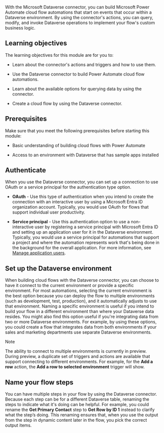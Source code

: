 With the Microsoft Dataverse connector, you can build Microsoft Power Automate cloud flow automations that start on events that occur within a Dataverse environment. By using the connector's actions, you can query, modify, and invoke Dataverse operations to implement your flow's custom business logic. 

## Learning objectives
The learning objectives for this module are for you to:

- Learn about the connector's actions and triggers and how to use them.

- Use the Dataverse connector to build Power Automate cloud flow automations.

- Learn about the available options for querying data by using the connector.

- Create a cloud flow by using the Dataverse connector.

## Prerequisites
Make sure that you meet the following prerequisites before starting this module:

- Basic understanding of building cloud flows with Power Automate 

- Access to an environment with Dataverse that has sample apps installed

## Authenticate

When you use the Dataverse connector, you can set up a connection to use OAuth or a service principal for the authentication type option.

- **OAuth** - Use this type of authentication when you intend to create the connection with an interactive user by using a Microsoft Entra ID organization account. Typically, you would use OAuth for flows that support individual user productivity.

- **Service principal** - Use this authentication option to use a non-interactive user by registering a service principal with Microsoft Entra ID and setting up an application user for it in the Dataverse environment. Typically, you would use a service principal for automations that support a project and where the automation represents work that's being done in the background for the overall application. For more information, see [Manage application users](/power-platform/admin/manage-application-users?azure-portal=true).

## Set up the Dataverse environment

When building cloud flows with the Dataverse connector, you can choose to have it connect to the current environment or provide a specific environment. For most automations, selecting the current environment is the best option because you can deploy the flow to multiple environments (such as development, test, production), and it automatically adjusts to use that environment. Naming a specific environment is useful if you intend to build your flow in a different environment than where your Dataverse data resides. You might also find this option useful if you're integrating data from two or more Dataverse environments. For example, by using these options, you could create a flow that integrates data from both environments if your sales and marketing departments use separate Dataverse environments.

> [!NOTE]
> The ability to connect to multiple environments is currently in preview. During preview, a duplicate set of triggers and actions are available that support connecting to different environments. For example, for the **Add a row** action, the **Add a row to selected environment** trigger will show.

## Name your flow steps
You can have multiple steps in your flow by using the Dataverse connector. Because each step can be for a different Dataverse table, renaming the steps to indicate what it's doing can be helpful. For example, you could rename the **Get Primary Contact** step to **Get Row by ID 1** instead to clarify what the step’s doing. This renaming ensures that, when you use the output from the step in dynamic content later in the flow, you pick the correct output items. 
